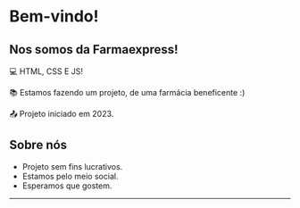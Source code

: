 # Bem-vindo!

 

## Nos somos da Farmaexpress!

 

:computer: HTML, CSS E JS!

:books: Estamos fazendo um projeto, de uma farmácia beneficente :)

:outbox_tray: Projeto iniciado em 2023.

 

## Sobre nós

- Projeto sem fins lucrativos.
- Estamos pelo meio social.
- Esperamos que gostem.

----------------------------------------------------------------------------------
